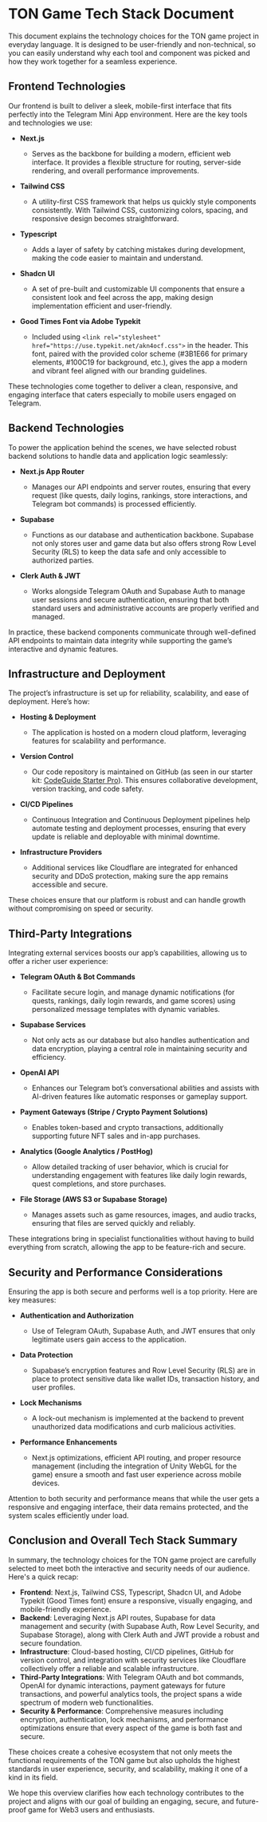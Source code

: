 # TON Game Tech Stack Document

This document explains the technology choices for the TON game project in everyday language. It is designed to be user-friendly and non-technical, so you can easily understand why each tool and component was picked and how they work together for a seamless experience.

## Frontend Technologies

Our frontend is built to deliver a sleek, mobile-first interface that fits perfectly into the Telegram Mini App environment. Here are the key tools and technologies we use:

*   **Next.js**

    *   Serves as the backbone for building a modern, efficient web interface. It provides a flexible structure for routing, server-side rendering, and overall performance improvements.

*   **Tailwind CSS**

    *   A utility-first CSS framework that helps us quickly style components consistently. With Tailwind CSS, customizing colors, spacing, and responsive design becomes straightforward.

*   **Typescript**

    *   Adds a layer of safety by catching mistakes during development, making the code easier to maintain and understand.

*   **Shadcn UI**

    *   A set of pre-built and customizable UI components that ensure a consistent look and feel across the app, making design implementation efficient and user-friendly.

*   **Good Times Font via Adobe Typekit**

    *   Included using `<link rel="stylesheet" href="https://use.typekit.net/akn4ocf.css">` in the header. This font, paired with the provided color scheme (#3B1E66 for primary elements, #100C19 for background, etc.), gives the app a modern and vibrant feel aligned with our branding guidelines.

These technologies come together to deliver a clean, responsive, and engaging interface that caters especially to mobile users engaged on Telegram.

## Backend Technologies

To power the application behind the scenes, we have selected robust backend solutions to handle data and application logic seamlessly:

*   **Next.js App Router**

    *   Manages our API endpoints and server routes, ensuring that every request (like quests, daily logins, rankings, store interactions, and Telegram bot commands) is processed efficiently.

*   **Supabase**

    *   Functions as our database and authentication backbone. Supabase not only stores user and game data but also offers strong Row Level Security (RLS) to keep the data safe and only accessible to authorized parties.

*   **Clerk Auth & JWT**

    *   Works alongside Telegram OAuth and Supabase Auth to manage user sessions and secure authentication, ensuring that both standard users and administrative accounts are properly verified and managed.

In practice, these backend components communicate through well-defined API endpoints to maintain data integrity while supporting the game’s interactive and dynamic features.

## Infrastructure and Deployment

The project’s infrastructure is set up for reliability, scalability, and ease of deployment. Here’s how:

*   **Hosting & Deployment**

    *   The application is hosted on a modern cloud platform, leveraging features for scalability and performance.

*   **Version Control**

    *   Our code repository is maintained on GitHub (as seen in our starter kit: [CodeGuide Starter Pro](https://github.com/codeGuide-dev/codeguide-starter-pro)). This ensures collaborative development, version tracking, and code safety.

*   **CI/CD Pipelines**

    *   Continuous Integration and Continuous Deployment pipelines help automate testing and deployment processes, ensuring that every update is reliable and deployable with minimal downtime.

*   **Infrastructure Providers**

    *   Additional services like Cloudflare are integrated for enhanced security and DDoS protection, making sure the app remains accessible and secure.

These choices ensure that our platform is robust and can handle growth without compromising on speed or security.

## Third-Party Integrations

Integrating external services boosts our app’s capabilities, allowing us to offer a richer user experience:

*   **Telegram OAuth & Bot Commands**

    *   Facilitate secure login, and manage dynamic notifications (for quests, rankings, daily login rewards, and game scores) using personalized message templates with dynamic variables.

*   **Supabase Services**

    *   Not only acts as our database but also handles authentication and data encryption, playing a central role in maintaining security and efficiency.

*   **OpenAI API**

    *   Enhances our Telegram bot’s conversational abilities and assists with AI-driven features like automatic responses or gameplay support.

*   **Payment Gateways (Stripe / Crypto Payment Solutions)**

    *   Enables token-based and crypto transactions, additionally supporting future NFT sales and in-app purchases.

*   **Analytics (Google Analytics / PostHog)**

    *   Allow detailed tracking of user behavior, which is crucial for understanding engagement with features like daily login rewards, quest completions, and store purchases.

*   **File Storage (AWS S3 or Supabase Storage)**

    *   Manages assets such as game resources, images, and audio tracks, ensuring that files are served quickly and reliably.

These integrations bring in specialist functionalities without having to build everything from scratch, allowing the app to be feature-rich and secure.

## Security and Performance Considerations

Ensuring the app is both secure and performs well is a top priority. Here are key measures:

*   **Authentication and Authorization**

    *   Use of Telegram OAuth, Supabase Auth, and JWT ensures that only legitimate users gain access to the application.

*   **Data Protection**

    *   Supabase’s encryption features and Row Level Security (RLS) are in place to protect sensitive data like wallet IDs, transaction history, and user profiles.

*   **Lock Mechanisms**

    *   A lock-out mechanism is implemented at the backend to prevent unauthorized data modifications and curb malicious activities.

*   **Performance Enhancements**

    *   Next.js optimizations, efficient API routing, and proper resource management (including the integration of Unity WebGL for the game) ensure a smooth and fast user experience across mobile devices.

Attention to both security and performance means that while the user gets a responsive and engaging interface, their data remains protected, and the system scales efficiently under load.

## Conclusion and Overall Tech Stack Summary

In summary, the technology choices for the TON game project are carefully selected to meet both the interactive and security needs of our audience. Here's a quick recap:

*   **Frontend**: Next.js, Tailwind CSS, Typescript, Shadcn UI, and Adobe Typekit (Good Times font) ensure a responsive, visually engaging, and mobile-friendly experience.
*   **Backend**: Leveraging Next.js API routes, Supabase for data management and security (with Supabase Auth, Row Level Security, and Supabase Storage), along with Clerk Auth and JWT provide a robust and secure foundation.
*   **Infrastructure**: Cloud-based hosting, CI/CD pipelines, GitHub for version control, and integration with security services like Cloudflare collectively offer a reliable and scalable infrastructure.
*   **Third-Party Integrations**: With Telegram OAuth and bot commands, OpenAI for dynamic interactions, payment gateways for future transactions, and powerful analytics tools, the project spans a wide spectrum of modern web functionalities.
*   **Security & Performance**: Comprehensive measures including encryption, authentication, lock mechanisms, and performance optimizations ensure that every aspect of the game is both fast and secure.

These choices create a cohesive ecosystem that not only meets the functional requirements of the TON game but also upholds the highest standards in user experience, security, and scalability, making it one of a kind in its field.

We hope this overview clarifies how each technology contributes to the project and aligns with our goal of building an engaging, secure, and future-proof game for Web3 users and enthusiasts.
